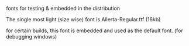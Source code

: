 fonts for testing & embedded in the distribution

The single most light (size wise) font is Allerta-Regular.ttf (16kb)

for certain builds, this font is embedded and used as the default font. (for debugging windows)
